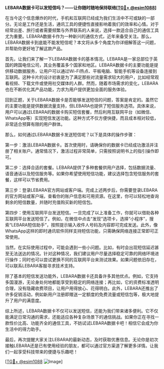 **LEBARA数据卡可以发短信吗？——让你随时随地保持联络[[TG💪+ @esim1088](https://t.me/s/esim1088)]**

在当今这个信息爆炸的时代，手机和互联网已经成为我们生活中不可或缺的一部分。无论是工作还是生活，通讯工具的便捷性直接影响着我们的效率和心情。对于经常出差、旅行或者需要频繁与外界联系的人来说，选择一款适合自己的通信工具尤为重要。LEBARA数据卡作为一种新兴的通信方式，近年来备受关注。那么，LEBARA数据卡到底能不能发短信呢？本文将从多个角度为你详细解答这一问题，并帮助你更好地了解这款产品。

首先，让我们来了解一下LEBARA数据卡的基本情况。LEBARA是一家总部位于英国的跨国电信公司，其业务覆盖多个国家和地区。LEBARA数据卡的主要功能是提供移动数据服务，让用户可以通过Wi-Fi热点、平板电脑、智能手机等设备连接到互联网。这种卡片的设计初衷是为了满足那些对流量需求较大的用户，比如经常观看视频、下载文件或使用社交媒体的人群。然而，随着市场需求的变化，LEBARA也在不断优化其产品功能，力求为用户提供更加全面的服务体验。

回到正题，关于LEBARA数据卡是否能够发送短信的问题，答案是肯定的。虽然它的主要功能是提供数据流量支持，但LEBARA也提供了短信服务选项。具体来说，用户可以通过LEBARA的数据卡购买短信套餐，然后利用互联网平台（如微信、WhatsApp等）实现短信发送功能。这种方式不仅方便快捷，而且成本相对较低，非常适合预算有限的用户群体。

那么，如何通过LEBARA数据卡发送短信呢？以下是具体的操作步骤：

第一步：激活LEBARA数据卡。首次使用时，请确保你的数据卡已经成功激活并注册了相关账户。通常情况下，激活过程非常简单，只需按照说明书上的指引操作即可。

第二步：选择合适的套餐。LEBARA提供了多种套餐供用户选择，包括数据流量、语音通话以及短信服务等。如果你希望使用短信功能，建议选择包含短信服务的套餐，这样可以节省费用。

第三步：登录LEBARA官方网站或客户端。完成上述两步后，你需要登录LEBARA的官方网站或客户端，查看你的账户信息和可用资源。在这里，你可以轻松地查询剩余的短信数量，并随时充值购买新的短信包。

第四步：使用互联网平台发送短信。一旦完成了以上准备工作，你就可以借助各种互联网平台发送短信了。例如，在微信中点击“发现”选项卡，选择“小程序”，搜索“LEBARA短信助手”，按照提示输入收件人号码及内容即可完成发送。此外，像WhatsApp这样的即时通讯软件同样支持短信功能，只需确保网络连接正常即可正常使用。

当然，在实际使用过程中，可能会遇到一些小问题。比如，有时会出现短信延迟甚至无法送达的情况。针对这种情况，我们建议用户尽量选择稳定可靠的网络环境进行操作；同时也可以尝试更换不同的互联网平台来测试效果。如果问题依旧存在，可以联系LEBARA客服寻求技术支持。

除了基本的短信发送功能外，LEBARA数据卡还具备许多其他优点。例如，它支持多国漫游，无论身处何地都能享受到稳定的网络连接；再比如，它的资费标准透明合理，没有隐藏收费项目，让用户用得放心、花得明白。此外，LEBARA还推出了许多促销活动，例如新用户注册即赠送一定额度的免费流量或短信包等，极大地提升了用户的满意度。

综上所述，LEBARA数据卡不仅可以发送短信，还能为我们带来诸多便利。它不仅能满足日常沟通的需求，还能适应各种复杂场景下的通信挑战。如果你正在寻找一款性价比高、功能齐全的通信工具，不妨试试LEBARA数据卡吧！相信它会成为你生活中的得力助手。

最后，再次提醒大家关注LEBARA的最新动态，及时获取优惠信息。无论你是初次接触LEBARA还是已有使用经验的朋友，都可以通过官方渠道了解更多详情。让我们一起享受科技带来的便捷与乐趣吧！

[[TG💪+ @esim1088](https://t.me/s/esim1088) ![Image](https://i.postimg.cc/4NQfJmqS/Snipaste-2025-05-13-00-14-12.png)]
